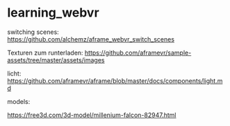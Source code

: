 # learning_webvr

switching scenes:
https://github.com/alchemz/aframe_webvr_switch_scenes

Texturen zum runterladen:
https://github.com/aframevr/sample-assets/tree/master/assets/images

licht:
https://github.com/aframevr/aframe/blob/master/docs/components/light.md
<a-entity light="type: directional; color: #EEE; intensity: 0.5" position="-1 1 0"></a-entity>

models:

https://free3d.com/3d-model/millenium-falcon-82947.html
